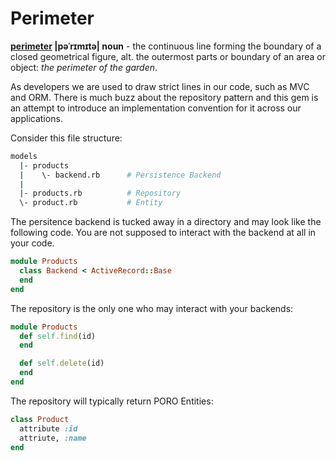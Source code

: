 # Perimeter

**[perimeter](https://en.wikipedia.org/wiki/Perimeter) |pəˈrɪmɪtə| noun** -  the continuous line forming the boundary of a closed geometrical figure, alt.  the outermost parts or boundary of an area or object: *the perimeter of the garden*.

As developers we are used to draw strict lines in our code, such as MVC and ORM. There is much buzz about the repository pattern and this gem is an attempt to introduce an implementation convention for it across our applications.

Consider this file structure:

```bash
models
  |- products
  |    \- backend.rb      # Persistence Backend
  |
  |- products.rb          # Repository
  \- product.rb           # Entity
```

The persitence backend is tucked away in a directory and may look like the following code. You are not supposed to interact with the backend at all in your code.

```ruby
module Products
  class Backend < ActiveRecord::Base
  end
end
```

The repository is the only one who may interact with your backends:

```ruby
module Products
  def self.find(id)
  end

  def self.delete(id)
  end
end
```

The repository will typically return PORO Entities:

```ruby
class Product
  attribute :id
  attriute, :name
end
```
